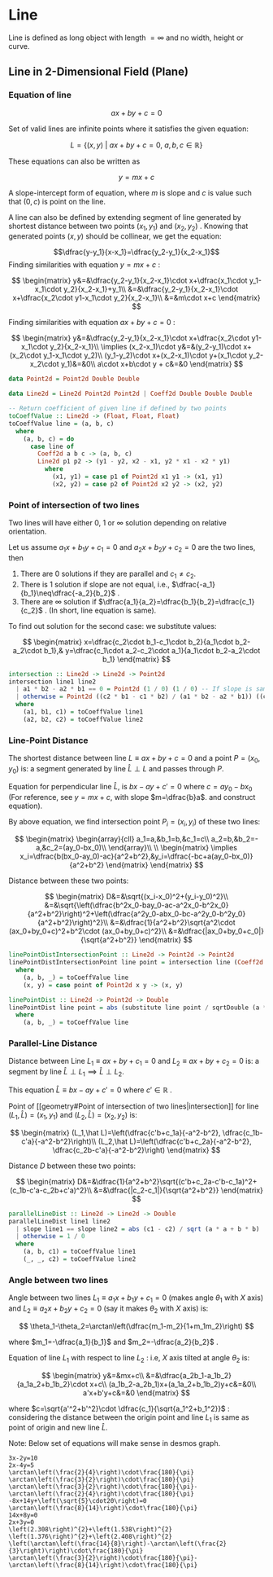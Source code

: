 # Line
Line is defined as long object with length $=\infty$ and no width, height or curve.

## Line in $2$-Dimensional Field (Plane)

### Equation of line

$$ax+by+c=0$$

Set of valid lines are infinite points where it satisfies the given equation:

$$L=\lbrace(x,y)\ |\ ax+by+c=0,\ a,b,c\in\mathbb{R}\rbrace$$

These equations can also be written as

$$y=mx+c$$

A slope-intercept form of equation, where $m$ is slope and $c$ is value such that $(0,c)$ is point on the line. 

A line can also be defined by extending segment of line generated by shortest distance between two points $(x_1,y_1)$ and $(x_2,y_2)$ . Knowing that generated points $(x,y)$ should be collinear, we get the equation:

$$\dfrac{y-y_1}{x-x_1}=\dfrac{y_2-y_1}{x_2-x_1}$$
Finding similarities with equation $y=mx+c$ :

$$
\begin{matrix}
y&=&\dfrac{y_2-y_1}{x_2-x_1}\cdot x+\dfrac{x_1\cdot y_1-x_1\cdot y_2}{x_2-x_1}+y_1\\
&=&\dfrac{y_2-y_1}{x_2-x_1}\cdot x+\dfrac{x_2\cdot y1-x_1\cdot y_2}{x_2-x_1}\\
&=&m\cdot x+c
\end{matrix}
$$

Finding similarities with equation $ax+by+c=0$ :

$$
\begin{matrix}
y&=&\dfrac{y_2-y_1}{x_2-x_1}\cdot x+\dfrac{x_2\cdot y1-x_1\cdot y_2}{x_2-x_1}\\
\implies (x_2-x_1)\cdot y&=&(y_2-y_1)\cdot x+(x_2\cdot y_1-x_1\cdot y_2)\\
(y_1-y_2)\cdot x+(x_2-x_1)\cdot y+(x_1\cdot y_2-x_2\cdot y_1)&=&0\\
a\cdot x+b\cdot y + c&=&0
\end{matrix}
$$

```haskell
data Point2d = Point2d Double Double

data Line2d = Line2d Point2d Point2d | Coeff2d Double Double Double

-- Return coefficient of given line if defined by two points
toCoeffValue :: Line2d -> (Float, Float, Float)
toCoeffValue line = (a, b, c)
  where
    (a, b, c) = do
      case line of
        Coeff2d a b c -> (a, b, c)
        Line2d p1 p2 -> (y1 - y2, x2 - x1, y2 * x1 - x2 * y1)
          where
            (x1, y1) = case p1 of Point2d x1 y1 -> (x1, y1)
            (x2, y2) = case p2 of Point2d x2 y2 -> (x2, y2)
```

### Point of intersection of two lines

Two lines will have either 0, 1 or $\infty$ solution depending on relative orientation. 

Let us assume $a_1x+b_1y+c_1=0$ and $a_2x+b_2y+c_2=0$ are the two lines, then

1. There are $0$ solutions if they are parallel and $c_1\neq c_2$.
2. There is $1$ solution if slope are not equal, i.e., $\dfrac{-a_1}{b_1}\neq\dfrac{-a_2}{b_2}$ .
3. There are $\infty$ solution if $\dfrac{a_1}{a_2}=\dfrac{b_1}{b_2}=\dfrac{c_1}{c_2}$ . (In short, line equation is same).

To find out solution for the second case: we substitute values:

$$
\begin{matrix}
x=\dfrac{c_2\cdot b_1-c_1\cdot b_2}{a_1\cdot b_2-a_2\cdot b_1},&
y=\dfrac{c_1\cdot a_2-c_2\cdot a_1}{a_1\cdot b_2-a_2\cdot b_1}
\end{matrix}
$$

```haskell
intersection :: Line2d -> Line2d -> Point2d
intersection line1 line2
  | a1 * b2 - a2 * b1 == 0 = Point2d (1 / 0) (1 / 0) -- If slope is same, then they are parallel, send value as inf inf
  | otherwise = Point2d ((c2 * b1 - c1 * b2) / (a1 * b2 - a2 * b1)) ((c1 * a2 - a1 * c2) / (a1 * b2 - a2 * b1))
  where
    (a1, b1, c1) = toCoeffValue line1
    (a2, b2, c2) = toCoeffValue line2
```

### Line-Point Distance

The shortest distance between line $L\equiv ax+by+c=0$ and a point $P=(x_0,y_0)$ is: a segment generated by line $\hat{L} \perp L$ and passes through $P$. 

Equation for perpendicular line $\hat L$, is $bx-ay+c'=0$ where $c=ay_0-bx_0$ (For reference, see $y=mx+c$, with slope $m=\dfrac{b}a$. and construct equation).

By above equation, we find intersection point $P_i=(x_i,y_i)$ of these two lines:

$$
\begin{matrix}
\begin{array}{cll}
a_1=a,&b_1=b,&c_1=c\\
a_2=b,&b_2=-a,&c_2=(ay_0-bx_0)\\
\end{array}\\
\\
\begin{matrix}
\implies x_i=\dfrac{b(bx_0-ay_0)-ac}{a^2+b^2},&y_i=\dfrac{-bc+a(ay_0-bx_0)}{a^2+b^2}
\end{matrix}
\end{matrix}
$$

Distance between these two points:

$$
\begin{matrix}
D&=&\sqrt{(x_i-x_0)^2+(y_i-y_0)^2}\\
&=&\sqrt{\left(\dfrac{b^2x_0-bay_0-ac-a^2x_0-b^2x_0}{a^2+b^2}\right)^2+\left(\dfrac{a^2y_0-abx_0-bc-a^2y_0-b^2y_0}{a^2+b^2}\right)^2}\\
&=&\dfrac{1}{a^2+b^2}\sqrt{a^2\cdot (ax_0+by_0+c)^2+b^2\cdot (ax_0+by_0+c)^2}\\
&=&\dfrac{|ax_0+by_0+c_0|}{\sqrt{a^2+b^2}}
\end{matrix}
$$

```haskell
linePointDistIntersectionPoint :: Line2d -> Point2d -> Point2d
linePointDistIntersectionPoint line point = intersection line (Coeff2d (-b) a (b * x - a * y))
  where
    (a, b, _) = toCoeffValue line
    (x, y) = case point of Point2d x y -> (x, y)

linePointDist :: Line2d -> Point2d -> Double
linePointDist line point = abs (substitute line point / sqrtDouble (a * a + b * b))
  where
    (a, b, _) = toCoeffValue line
```

### Parallel-Line Distance

Distance between Line $L_1\equiv ax+by+c_1=0$ and $L_2\equiv ax+by+c_2=0$ is: a segment by line $\hat{L} \perp L_1\implies \hat{L}\perp L_2$.

This equation $\hat{L}\equiv bx-ay+c'=0$ where $c'\in\mathbb{R}$ .

Point of [[geometry#Point of intersection of two lines|intersection]] for line $(L_1,\hat{L})=(x_1,y_1)$ and $(L_2,\hat{L})=(x_2,y_2)$ is:

$$
\begin{matrix}
(L_1,\hat L)=\left(\dfrac{c'b+c_1a}{-a^2-b^2}, \dfrac{c_1b-c'a}{-a^2-b^2}\right)\\
(L_2,\hat L)=\left(\dfrac{c'b+c_2a}{-a^2-b^2}, \dfrac{c_2b-c'a}{-a^2-b^2}\right)
\end{matrix}
$$

Distance $D$ between these two points:

$$
\begin{matrix}
D&=&\dfrac{1}{a^2+b^2}\sqrt{(c'b+c_2a-c'b-c_1a)^2+(c_1b-c'a-c_2b+c'a)^2}\\
&=&\dfrac{|c_2-c_1|}{\sqrt{a^2+b^2}}
\end{matrix}
$$

```haskell
parallelLineDist :: Line2d -> Line2d -> Double
parallelLineDist line1 line2
  | slope line1 == slope line2 = abs (c1 - c2) / sqrt (a * a + b * b)
  | otherwise = 1 / 0
  where
    (a, b, c1) = toCoeffValue line1
    (_, _, c2) = toCoeffValue line2
```

### Angle between two lines

Angle between two lines $L_1\equiv a_1x+b_1y+c_1=0$ (makes angle $\theta_1$ with $X$ axis) and $L_2\equiv a_2x+b_2y+c_2=0$ (say it makes $\theta_2$ with $X$ axis) is:

$$
\theta_1-\theta_2=\arctan\left(\dfrac{m_1-m_2}{1+m_1m_2}\right)
$$

where $m_1=-\dfrac{a_1}{b_1}$ and $m_2=-\dfrac{a_2}{b_2}$ .

Equation of line $L_1$ with respect to line $L_2$ : i.e, $X$ axis tilted at angle $\theta_2$ is:

$$
\begin{matrix}
y&=&mx+c\\
&=&\dfrac{a_2b_1-a_1b_2}{a_1a_2+b_1b_2}\cdot x+c\\
(a_1b_2-a_2b_1)x+(a_1a_2+b_1b_2)y+c&=&0\\
a'x+b'y+c&=&0
\end{matrix}
$$


where $c=\sqrt{a'^2+b'^2}\cdot \dfrac{c_1}{\sqrt{a_1^2+b_1^2}}$ : considering the distance between the origin point and line $L_1$ is same as point of origin and new line $\hat L$.

Note: Below set of equations will make sense in desmos graph.

```desmos-graph
3x-2y=10
2x-4y=5
\arctan\left(\frac{2}{4}\right)\cdot\frac{180}{\pi}
\arctan\left(\frac{3}{2}\right)\cdot\frac{180}{\pi}
\arctan\left(\frac{3}{2}\right)\cdot\frac{180}{\pi}-\arctan\left(\frac{2}{4}\right)\cdot\frac{180}{\pi}
-8x+14y+\left(\sqrt{5}\cdot20\right)=0
\arctan\left(\frac{8}{14}\right)\cdot\frac{180}{\pi}
14x+8y=0
2x+3y=0
\left(2.308\right)^{2}+\left(1.538\right)^{2}
\left(1.376\right)^{2}+\left(2.408\right)^{2}
\left(\arctan\left(\frac{14}{8}\right)-\arctan\left(\frac{2}{3}\right)\right)\cdot\frac{180}{\pi}
\arctan\left(\frac{3}{2}\right)\cdot\frac{180}{\pi}-\arctan\left(\frac{8}{14}\right)\cdot\frac{180}{\pi}
```


